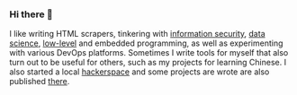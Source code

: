 ### Hi there 👋

I like writing HTML scrapers, tinkering with [information security](https://github.com/d33tah/aflize), [data science](https://github.com/d33tah/plgov), [low-level](https://github.com/d33tah/a-look-at-ext4/blob/master/main.ipynb) and embedded programming, as well as experimenting with various DevOps platforms. Sometimes I write tools for myself that also turn out to be useful for others, such as my projects for learning Chinese. I also started a local [hackerspace](https://lodz.hackerspace.pl/) and some projects are wrote are also published [there](https://github.com/hakierspejs).

<!--
**d33tah/d33tah** is a ✨ _special_ ✨ repository because its `README.md` (this file) appears on your GitHub profile.

Here are some ideas to get you started:

- 🔭 I’m currently working on ...
- 🌱 I’m currently learning ...
- 👯 I’m looking to collaborate on ...
- 🤔 I’m looking for help with ...
- 💬 Ask me about ...
- 📫 How to reach me: ...
- 😄 Pronouns: ...
- ⚡ Fun fact: ...
-->
